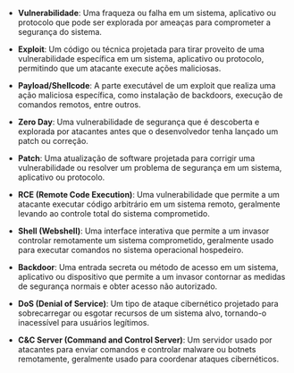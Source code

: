 

- **Vulnerabilidade**: 
  Uma fraqueza ou falha em um sistema, aplicativo ou protocolo que pode ser explorada por ameaças para comprometer a segurança do sistema.
  
- **Exploit**: 
  Um código ou técnica projetada para tirar proveito de uma vulnerabilidade específica em um sistema, aplicativo ou protocolo, permitindo que um atacante execute ações maliciosas.

- **Payload/Shellcode**: 
  A parte executável de um exploit que realiza uma ação maliciosa específica, como instalação de backdoors, execução de comandos remotos, entre outros.

- **Zero Day**: 
  Uma vulnerabilidade de segurança que é descoberta e explorada por atacantes antes que o desenvolvedor tenha lançado um patch ou correção.

- **Patch**: 
  Uma atualização de software projetada para corrigir uma vulnerabilidade ou resolver um problema de segurança em um sistema, aplicativo ou protocolo.

- **RCE (Remote Code Execution)**: 
  Uma vulnerabilidade que permite a um atacante executar código arbitrário em um sistema remoto, geralmente levando ao controle total do sistema comprometido.

- **Shell (Webshell)**: 
  Uma interface interativa que permite a um invasor controlar remotamente um sistema comprometido, geralmente usado para executar comandos no sistema operacional hospedeiro.

- **Backdoor**: 
  Uma entrada secreta ou método de acesso em um sistema, aplicativo ou dispositivo que permite a um invasor contornar as medidas de segurança normais e obter acesso não autorizado.

- **DoS (Denial of Service)**: 
  Um tipo de ataque cibernético projetado para sobrecarregar ou esgotar recursos de um sistema alvo, tornando-o inacessível para usuários legítimos.

- **C&C Server (Command and Control Server)**: 
  Um servidor usado por atacantes para enviar comandos e controlar malware ou botnets remotamente, geralmente usado para coordenar ataques cibernéticos.